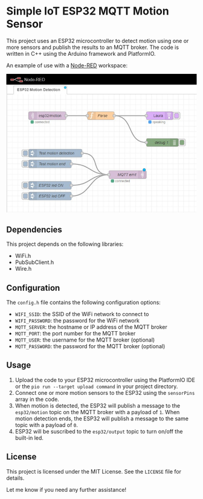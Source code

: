 # Simple IoT ESP32 MQTT Motion Sensor

This project uses an ESP32 microcontroller to detect motion using one or more sensors and publish the results to an MQTT broker. The code is written in C++ using the Arduino framework and PlatformIO.

An example of use with a [Node-RED](https://nodered.org/) workspace:

![A screenshot of a Node-RED workspace example](./node-red-screenshot.jpg "Node-RED workspace example")

## Dependencies

This project depends on the following libraries:

- WiFi.h
- PubSubClient.h
- Wire.h

## Configuration

The `config.h` file contains the following configuration options:

- `WIFI_SSID`: the SSID of the WiFi network to connect to
- `WIFI_PASSWORD`: the password for the WiFi network
- `MQTT_SERVER`: the hostname or IP address of the MQTT broker
- `MQTT_PORT`: the port number for the MQTT broker
- `MQTT_USER`: the username for the MQTT broker (optional)
- `MQTT_PASSWORD`: the password for the MQTT broker (optional)

## Usage

1. Upload the code to your ESP32 microcontroller using the PlatformIO IDE or the `pio run --target upload command` in your project directory.
2.  Connect one or more motion sensors to the ESP32 using the `sensorPins` array in the code.
3. When motion is detected, the ESP32 will publish a message to the `esp32/motion` topic on the MQTT broker with a payload of `1`. When motion detection ends, the ESP32 will publish a message to the same topic with a payload of `0`.
4. ESP32 will be suscribed to the `esp32/output` topic to turn on/off the built-in led.

## License

This project is licensed under the MIT License. See the `LICENSE` file for details.

Let me know if you need any further assistance!